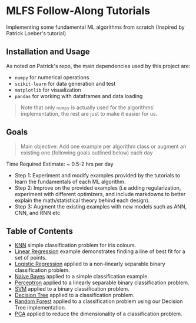 # MLFS Follow-Along Tutorials

Implementing some fundamental ML algorithms from scratch (Inspired by Patrick Loeber's tutorial)

## Installation and Usage
As noted on Patrick's repo, the main dependencies used by this project are:
* `numpy` for numerical operations
* `scikit-learn` for data generation and test
* `matplotlib` for visualization
* `pandas` for working with dataframes and data loading

> Note that only `numpy` is actually used for the algorithms' implementation, the rest are just to make it easier for us.

## Goals
> Main objective: Add one example per algorithm class or augment an existing one (following goals outlined below) each day

Time Required Estimate: ~ 0.5-2 hrs per day

- Step 1: Experiment and modify examples provided by the tutorials to learn the fundamentals of each ML algorithm.
- Step 2: Improve on the provided examples (i.e adding regularization, experiment with different optimizers, and include markdowns to better explain the math/statistical theory behind each design).
- Step 3: Augment the existing examples with new models such as ANN, CNN, and RNN etc

## Table of Contents
- [KNN](/KNN/) simple classification problem for iris colours.
- [Linear Regression](/LinearRegression/) example demonstrates finding a line of best fit for a set of points.
- [Logistic Regression](/LogisticRegression/) applied to a non-linearly separable binary classification problem.
- [Naive Bayes](/NaiveBayes/) applied to a simple classification example.
- [Perceptron](/Perceptron/) applied to a linearly separable binary classification problem.
- [SVM](/SVM/) applied to a binary classification problem.
- [Decision Tree](/DecisionTree/) applied to a classification problem.
- [Random Forest](/RandomForest/) applied to a classification problem using our Decision Tree implementation.
- [PCA](/PCA/) applied to reduce the dimensionality of a classification problem.